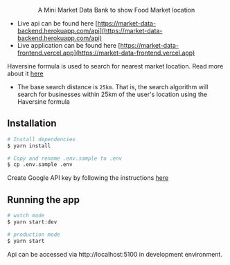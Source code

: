   <p align="center">A Mini Market Data Bank to show Food Market location</p>

- Live api can be found here [https://market-data-backend.herokuapp.com/api](https://market-data-backend.herokuapp.com/api)
- Live application can be found here [https://market-data-frontend.vercel.app](https://market-data-frontend.vercel.app)


Haversine formula is used to search for nearest market location. Read more about it [here](https://en.wikipedia.org/wiki/Haversine_formula)

- The base search distance is `25km`. That is, the search algorithm will search for businesses within 25km of the user's location using the Haversine formula


## Installation

```bash
# Install dependencies
$ yarn install

# Copy and rename .env.sample to .env
$ cp .env.sample .env
```

Create Google API key by following the instructions [here](https://developers.google.com/maps/documentation/geocoding/get-api-key)


## Running the app

```bash
# watch mode
$ yarn start:dev

# production mode
$ yarn start
```

Api can be accessed via http://localhost:5100 in development environment.
